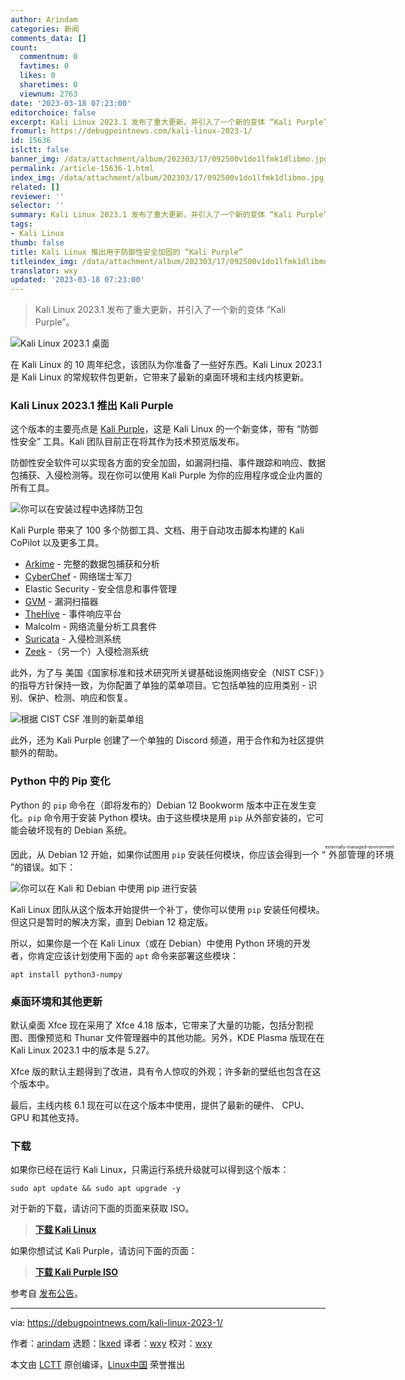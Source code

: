 ```yaml
---
author: Arindam
categories: 新闻
comments_data: []
count:
  commentnum: 0
  favtimes: 0
  likes: 0
  sharetimes: 0
  viewnum: 2763
date: '2023-03-18 07:23:00'
editorchoice: false
excerpt: Kali Linux 2023.1 发布了重大更新，并引入了一个新的变体 “Kali Purple”。
fromurl: https://debugpointnews.com/kali-linux-2023-1/
id: 15636
islctt: false
banner_img: /data/attachment/album/202303/17/092500v1do1lfmk1dlibmo.jpg
permalink: /article-15636-1.html
index_img: /data/attachment/album/202303/17/092500v1do1lfmk1dlibmo.jpg
related: []
reviewer: ''
selector: ''
summary: Kali Linux 2023.1 发布了重大更新，并引入了一个新的变体 “Kali Purple”。
tags:
- Kali Linux
thumb: false
title: Kali Linux 推出用于防御性安全加固的 “Kali Purple”
titleindex_img: /data/attachment/album/202303/17/092500v1do1lfmk1dlibmo.jpg
translator: wxy
updated: '2023-03-18 07:23:00'
---
```



> 
> Kali Linux 2023.1 发布了重大更新，并引入了一个新的变体 “Kali Purple”。
> 
> 
> 


![Kali Linux 2023.1 桌面](/data/attachment/album/202303/17/092500v1do1lfmk1dlibmo.jpg)


在 Kali Linux 的 10 周年纪念，该团队为你准备了一些好东西。Kali Linux 2023.1 是 Kali Linux 的常规软件包更新，它带来了最新的桌面环境和主线内核更新。


### Kali Linux 2023.1 推出 Kali Purple


这个版本的主要亮点是 [Kali Purple](https://gitlab.com/kalilinux/kali-purple/documentation/-/wikis/home)，这是 Kali Linux 的一个新变体，带有 “防御性安全” 工具。Kali 团队目前正在将其作为技术预览版发布。


防御性安全软件可以实现各方面的安全加固，如漏洞扫描、事件跟踪和响应、数据包捕获、入侵检测等。现在你可以使用 Kali Purple 为你的应用程序或企业内置的所有工具。


![你可以在安装过程中选择防卫包](/data/attachment/album/202303/17/092508ao8nndqaah4uaaqf.jpg)


Kali Purple 带来了 100 多个防御工具、文档、用于自动攻击脚本构建的 Kali CoPilot 以及更多工具。


* [Arkime](https://pkg.kali.org/pkg/arkime) - 完整的数据包捕获和分析
* [CyberChef](https://pkg.kali.org/pkg/cyberchef) - 网络瑞士军刀
* Elastic Security - 安全信息和事件管理
* [GVM](https://www.kali.org/tools/gvm/) - 漏洞扫描器
* [TheHive](https://pkg.kali.org/pkg/thehive) - 事件响应平台
* Malcolm - 网络流量分析工具套件
* [Suricata](https://pkg.kali.org/pkg/suricata) - 入侵检测系统
* [Zeek](https://pkg.kali.org/pkg/zeek) -（另一个）入侵检测系统


此外，为了与 美国《国家标准和技术研究所关键基础设施网络安全（NIST CSF）》的指导方针保持一致，为你配置了单独的菜单项目。它包括单独的应用类别 - 识别、保护、检测、响应和恢复。


![根据 CIST CSF 准则的新菜单组](/data/attachment/album/202303/17/092515qhxhn4whqhunqkej.jpg)


此外，还为 Kali Purple 创建了一个单独的 Discord 频道，用于合作和为社区提供额外的帮助。


### Python 中的 Pip 变化


Python 的 `pip` 命令在（即将发布的）Debian 12 Bookworm 版本中正在发生变化。`pip` 命令用于安装 Python 模块。由于这些模块是用 `pip` 从外部安装的，它可能会破坏现有的 Debian 系统。


因此，从 Debian 12 开始，如果你试图用 `pip` 安装任何模块，你应该会得到一个 “<ruby> 外部管理的环境 <rt>  externally-managed-environment </rt></ruby>”的错误。如下：


![你可以在 Kali 和 Debian 中使用 pip 进行安装](/data/attachment/album/202303/17/092524mq9dooddqqv4vu7r.jpg)


Kali Linux 团队从这个版本开始提供一个补丁，使你可以使用 `pip` 安装任何模块。但这只是暂时的解决方案，直到 Debian 12 稳定版。


所以，如果你是一个在 Kali Linux（或在 Debian）中使用 Python 环境的开发者，你肯定应该计划使用下面的 `apt` 命令来部署这些模块：



```
apt install python3-numpy

```

### 桌面环境和其他更新


默认桌面 Xfce 现在采用了 Xfce 4.18 版本，它带来了大量的功能，包括分割视图、图像预览和 Thunar 文件管理器中的其他功能。另外，KDE Plasma 版现在在 Kali Linux 2023.1 中的版本是 5.27。


Xfce 版的默认主题得到了改进，具有令人惊叹的外观；许多新的壁纸也包含在这个版本中。


最后，主线内核 6.1 现在可以在这个版本中使用，提供了最新的硬件、 CPU、GPU 和其他支持。


### 下载


如果你已经在运行 Kali Linux，只需运行系统升级就可以得到这个版本：



```
sudo apt update && sudo apt upgrade -y

```

对于新的下载，请访问下面的页面来获取 ISO。



> 
> **[下载 Kali Linux](https://www.kali.org/get-kali/#kali-installer-images)**
> 
> 
> 


如果你想试试 Kali Purple，请访问下面的页面：



> 
> **[下载 Kali Purple ISO](https://cdimage.kali.org/kali-2023.1/kali-linux-2023.1-installer-purple-amd64.iso)**
> 
> 
> 


参考自 [发布公告](https://www.kali.org/blog/kali-linux-2023-1-release/)。




---


via: <https://debugpointnews.com/kali-linux-2023-1/>


作者：[arindam](https://debugpointnews.com/author/dindex_imgubegmail-com/) 选题：[lkxed](https://github.com/lkxed/) 译者：[wxy](https://github.com/wxy) 校对：[wxy](https://github.com/wxy)


本文由 [LCTT](https://github.com/LCTT/TranslateProject) 原创编译，[Linux中国](https://linux.cn/) 荣誉推出